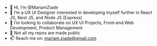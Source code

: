 - 👋 Hi, I’m @MariamZiade
- 🌱 I’m a UX UI Designer interested in developing myself further in React JS, Next JS, and Node JS (Express)
- 💞️ I’m looking to collaborate on UX UI Projects, Front-end Web Development, Product Management
- 👀 Not all my repos are made public
- 📫 Reach me on: mariam.ziade@gmail.com
